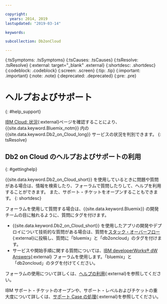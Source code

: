 ```yaml
---

copyright:
  years: 2014, 2019
lastupdated: "2019-03-14"

keywords: 

subcollection: Db2onCloud

---
```


<!-- Attribute definitions --> 
{:tsSymptoms: .tsSymptoms} 
{:tsCauses: .tsCauses} 
{:tsResolve: .tsResolve} 
{:external: target="_blank" .external}
{:shortdesc: .shortdesc}
{:codeblock: .codeblock}
{:screen: .screen}
{:tip: .tip}
{:important: .important}
{:note: .note}
{:deprecated: .deprecated}
{:pre: .pre}

# ヘルプおよびサポート
{: #help_support}

[IBM Cloud: 状況](https://cloud.ibm.com/status?selected=status){:external}ページを確認することにより、{{site.data.keyword.Bluemix_notm}} 内の {{site.data.keyword.Db2_on_Cloud_long}} サービスの状況を判別できます。
{: tsResolve}

<!--* Status monitoring:
  * [All regions](https://cloud.ibm.com/status?selected=status){:external} -->

## Db2 on Cloud のヘルプおよびサポートの利用
{: #gettinghelp}

{{site.data.keyword.Db2_on_Cloud_short}} を使用しているときに問題や質問がある場合は、情報を検索したり、フォーラムで質問したりして、ヘルプを利用することができます。 また、サポート・チケットをオープンすることもできます。
{: shortdesc}

フォーラムを使用して質問する場合は、{{site.data.keyword.Bluemix}} の開発チームの目に触れるように、質問にタグを付けます。

* {{site.data.keyword.Db2_on_Cloud_short}} を使用したアプリの開発やデプロイについて技術的な質問がある場合は、質問を[スタック・オーバーフロー](https://stackoverflow.com/questions/ask/advice?){:external}に投稿し、質問に「bluemix」と「db2oncloud」のタグを付けます。
* サービスや開始手順に関する質問については、[IBM developerWorks® dW Answers](https://developer.ibm.com/answers/questions/ask/?smartspace=bluemix){:external} フォーラムを使用します。「bluemix」と「db2oncloud」のタグを付けてください。

フォーラムの使用について詳しくは、[ヘルプの利用](/docs/get-support?topic=get-support-getting-customer-support#using-avatar){:external}を参照してください。

IBM サポート・チケットのオープンや、サポート・レベルおよびチケットの重大度について詳しくは、[サポート Case  の処理](/docs/get-support?topic=get-support-open-case#open-case){:external}を参照してください。



